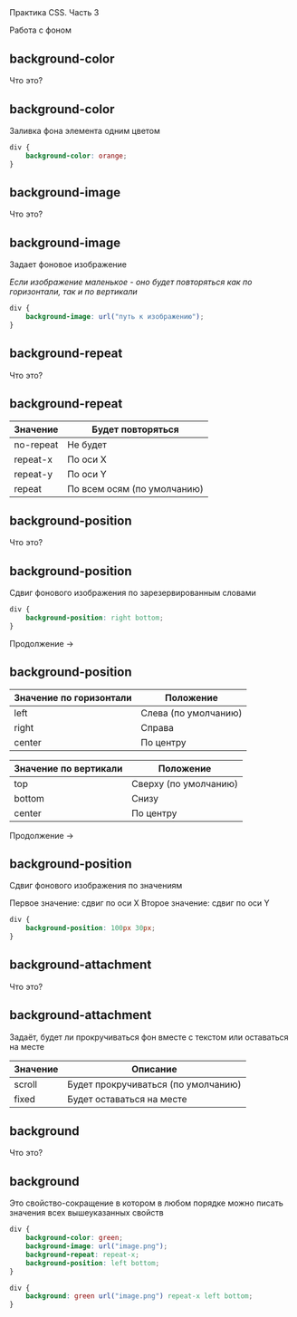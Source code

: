 ## 
Практика CSS. Часть 3

Работа с фоном



## background-color

Что это?



## background-color

Заливка фона элемента одним цветом

```css
div {
	background-color: orange;
}
```



## background-image

Что это?



## background-image

Задает фоновое изображение


*Если изображение маленькое - оно будет повторяться как по горизонтали, так и по вертикали*


```css
div {
	background-image: url("путь к изображению");
}
```



## background-repeat

Что это?



## background-repeat

| Значение  | Будет повторяться |
| --------- | -------- |
| no-repeat | Не будет |
| repeat-x  | По оси X |
| repeat-y  | По оси Y |
| repeat    | По всем осям (по умолчанию) |



## background-position

Что это?



## background-position

Сдвиг фонового изображения по зарезервированным словами

```css
div {
	background-position: right bottom;
}
```

Продолжение →



## background-position

| Значение по горизонтали | Положение |
| --------- | -------- |
| left      | Слева (по умолчанию) |
| right     | Справа |
| center    | По центру |

| Значение по вертикали | Положение |
| --------- | -------- |
| top       | Сверху (по умолчанию) |
| bottom    | Снизу |
| center    | По центру |

Продолжение →



## background-position

Сдвиг фонового изображения по значениям

Первое значение: сдвиг по оси X
Второе значение: сдвиг по оси Y

```css
div {
	background-position: 100px 30px;
}
```



## background-attachment

Что это?



## background-attachment

Задаёт, будет ли прокручиваться фон вместе с текстом или оставаться на месте 

| Значение | Описание |
| -------- | -------- |
| scroll   | Будет прокручиваться (по умолчанию) |
| fixed    | Будет оставаться на месте |



## background

Что это?



## background

Это свойство-сокращение в котором в любом порядке можно писать значения всех вышеуказанных свойств

```css
div {
	background-color: green;
	background-image: url("image.png");
	background-repeat: repeat-x;
	background-position: left bottom;
}
```

```css
div {
	background: green url("image.png") repeat-x left bottom;
}
```